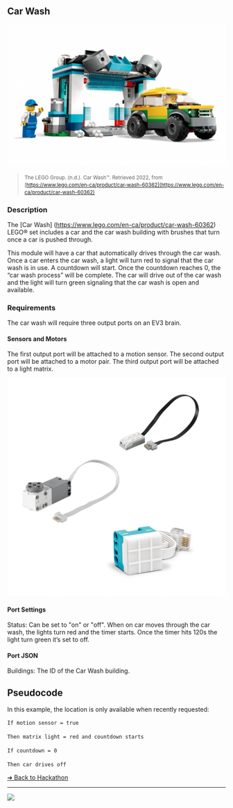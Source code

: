 ## Car Wash

![Car Wash](images/car-wash-lego.png)

> <small>The LEGO Group. (n.d.). Car Wash™. Retrieved 2022, from
[https://www.lego.com/en-ca/product/car-wash-60362](https://www.lego.com/en-ca/product/car-wash-60362)</small>

### Description

The [Car Wash] (https://www.lego.com/en-ca/product/car-wash-60362)
LEGO® set includes a car and the car
wash building with brushes that turn once a car
is pushed through.

This module will have a car that automatically drives through the car wash. Once a car enters
the car wash, a light will turn red to signal that
the car wash is in use. A countdown will start.
Once the countdown reaches 0, the “car wash
process” will be complete. The car will drive out
of the car wash and the light will turn green
signaling that the car wash is open and
available.

### Requirements

The car wash will require three output ports on
an EV3 brain.

#### Sensors and Motors

The first output port will be attached to a motion
sensor.
The second output port will be attached to a
motor pair.
The third output port will be attached to a light
matrix.

![Car Wash Sensors](images/car-wash-sensors.png)

#### Port Settings

Status: Can be set to "on" or "off".
When on car moves through the car wash, the
lights turn red and the timer starts. Once the
timer hits 120s the light turn green it’s set to off.

#### Port JSON

Buildings: The ID of the Car Wash building.

## Pseudocode

In this example, the location is only available when recently requested:

```pseudocode
If motion sensor = true

Then matrix light = red and countdown starts

If countdown = 0

Then car drives off
```

[&#10132; Back to Hackathon](https://github.com/BrickMMO/hackathon-set/blob/main/index.markdown)

---

<a href="https://brickmmo.com">
<img src="https://brickmmo.com/images/brickmmo-logo-horizontal.jpg" width="100">
</a>
